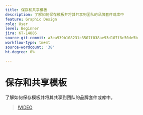 ```yaml
---
title: 保存和共享模板
description: 了解如何保存模板并将其共享到团队的品牌套件或库中
feature: Graphic Design
role: User
level: Beginner
jira: KT-14886
source-git-commit: a3ea939b108231c3507f038ae93d107f8c50de5b
workflow-type: tm+mt
source-wordcount: '38'
ht-degree: 0%

---
```


# 保存和共享模板

了解如何保存模板并将其共享到团队的品牌套件或库中。

>[!VIDEO](https://video.tv.adobe.com/v/3427098?quality=12&learn=on&hidetitle=true)
